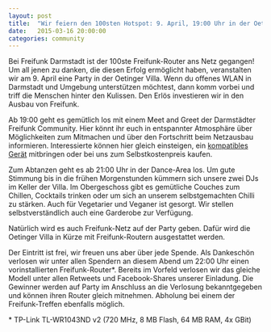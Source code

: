 ```yaml
---
layout: post
title:  "Wir feiern den 100sten Hotspot: 9. April, 19:00 Uhr in der Oetinger Villa"
date:   2015-03-16 20:00:00
categories: community
---
```


Bei Freifunk Darmstadt ist der 100ste Freifunk-Router ans Netz gegangen! Um all jenen zu danken, die diesen Erfolg ermöglicht haben, veranstalten wir am 9. April eine Party in der Oetinger Villa. Wenn du offenes WLAN in Darmstadt und Umgebung unterstützen möchtest, dann komm vorbei und triff die Menschen hinter den Kulissen. Den Erlös investieren wir in den Ausbau von Freifunk.

<!--*-->

Ab 19:00 geht es gemütlich los mit einem Meet and Greet der Darmstädter Freifunk Community. Hier könnt ihr euch in entspannter Atmosphäre über Möglichkeiten zum Mitmachen und über den Fortschritt beim Netzausbau informieren. Interessierte können hier gleich einsteigen, ein [kompatibles Gerät](http://firmware.darmstadt.freifunk.net/) mitbringen oder bei uns zum Selbstkostenpreis kaufen.

Zum Abtanzen geht es ab 21:00 Uhr in der Dance-Area los. Um gute Stimmung bis in die frühen Morgenstunden kümmern sich unsere zwei DJs im Keller der Villa. Im Obergeschoss gibt es gemütliche Couches zum Chillen, Cocktails trinken oder um sich an unserem selbstgemachten Chilli zu stärken. Auch für Vegetarier und Veganer ist gesorgt. Wir stellen selbstverständlich auch eine Garderobe zur Verfügung.

Natürlich wird es auch Freifunk-Netz auf der Party geben. Dafür wird die Oetinger Villa in Kürze mit Freifunk-Routern ausgestattet werden. 

Der Eintritt ist frei, wir freuen uns aber über jede Spende. Als Dankeschön verlosen wir unter allen Spendern an diesem Abend um 22:00 Uhr einen vorinstallierten Freifunk-Router\*. Bereits im Vorfeld verlosen wir das gleiche Modell unter allen Retweets und Facebook-Shares unserer Einladung. Die Gewinner werden auf Party im Anschluss an die Verlosung bekanntgegeben und können ihren Router gleich mitnehmen. Abholung bei einem der Freifunk-Treffen ebenfalls möglich.

\* TP-Link TL-WR1043ND v2 (720 MHz, 8 MB Flash, 64 MB RAM, 4x GBit)
